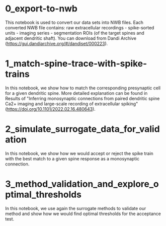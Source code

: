 # 0_export-to-nwb
This notebook is used to convert our data sets into NWB files. Each converted NWB file contains: raw extracellular recordings - spike-sorted units - imaging series - segmentation ROIs (of the target spines and adjacent dendritic shaft). You can download from Dandi Archive (https://gui.dandiarchive.org/#/dandiset/000223). 

# 1_match-spine-trace-with-spike-trains
In this notebook, we show how to match the corresponding presynaptic cell for a given dendritic spine. More detailed explanation can be found in Results of "Inferring monosynaptic connections from paired dendritic spine Ca2+ imaging and large-scale recording of extracellular spiking" (https://doi.org/10.1101/2022.02.16.480643).

# 2_simulate_surrogate_data_for_validation
In this notebook, we show how we would accept or reject the spike train with the best match to a given spine response as a monosynaptic connection.

# 3_method_validation_and_explore_optimal_thresholds
In this notebook, we use again the surrogate methods to validate our method and show how we would find optimal thresholds for the acceptance test.
